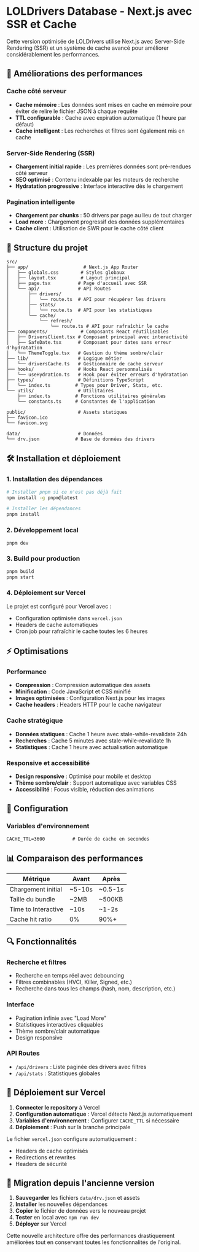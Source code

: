 # LOLDrivers Database - Next.js avec SSR et Cache

Cette version optimisée de LOLDrivers utilise Next.js avec Server-Side Rendering (SSR) et un système de cache avancé pour améliorer considérablement les performances.

## 🚀 Améliorations des performances

### Cache côté serveur
- **Cache mémoire** : Les données sont mises en cache en mémoire pour éviter de relire le fichier JSON à chaque requête
- **TTL configurable** : Cache avec expiration automatique (1 heure par défaut)
- **Cache intelligent** : Les recherches et filtres sont également mis en cache

### Server-Side Rendering (SSR)
- **Chargement initial rapide** : Les premières données sont pré-rendues côté serveur
- **SEO optimisé** : Contenu indexable par les moteurs de recherche
- **Hydratation progressive** : Interface interactive dès le chargement

### Pagination intelligente
- **Chargement par chunks** : 50 drivers par page au lieu de tout charger
- **Load more** : Chargement progressif des données supplémentaires
- **Cache client** : Utilisation de SWR pour le cache côté client

## 📁 Structure du projet

```
src/
├── app/                    # Next.js App Router
│   ├── globals.css        # Styles globaux
│   ├── layout.tsx         # Layout principal
│   ├── page.tsx          # Page d'accueil avec SSR
│   └── api/              # API Routes
│       ├── drivers/
│       │   └── route.ts  # API pour récupérer les drivers
│       ├── stats/
│       │   └── route.ts  # API pour les statistiques
│       └── cache/
│           └── refresh/
│               └── route.ts # API pour rafraîchir le cache
├── components/            # Composants React réutilisables
│   ├── DriversClient.tsx # Composant principal avec interactivité
│   ├── SafeDate.tsx      # Composant pour dates sans erreur d'hydratation
│   └── ThemeToggle.tsx   # Gestion du thème sombre/clair
├── lib/                  # Logique métier
│   └── driversCache.ts   # Gestionnaire de cache serveur
├── hooks/                # Hooks React personnalisés
│   └── useHydration.ts   # Hook pour éviter erreurs d'hydratation
├── types/                # Définitions TypeScript
│   └── index.ts         # Types pour Driver, Stats, etc.
└── utils/                # Utilitaires
    ├── index.ts         # Fonctions utilitaires générales
    └── constants.ts     # Constantes de l'application

public/                   # Assets statiques
├── favicon.ico
└── favicon.svg

data/                     # Données
└── drv.json             # Base de données des drivers
```

## 🛠️ Installation et déploiement

### 1. Installation des dépendances
```bash
# Installer pnpm si ce n'est pas déjà fait
npm install -g pnpm@latest

# Installer les dépendances
pnpm install
```

### 2. Développement local
```bash
pnpm dev
```

### 3. Build pour production
```bash
pnpm build
pnpm start
```

### 4. Déploiement sur Vercel
Le projet est configuré pour Vercel avec :
- Configuration optimisée dans `vercel.json`
- Headers de cache automatiques
- Cron job pour rafraîchir le cache toutes les 6 heures

## ⚡ Optimisations

### Performance
- **Compression** : Compression automatique des assets
- **Minification** : Code JavaScript et CSS minifié
- **Images optimisées** : Configuration Next.js pour les images
- **Cache headers** : Headers HTTP pour le cache navigateur

### Cache stratégique
- **Données statiques** : Cache 1 heure avec stale-while-revalidate 24h
- **Recherches** : Cache 5 minutes avec stale-while-revalidate 1h
- **Statistiques** : Cache 1 heure avec actualisation automatique

### Responsive et accessibilité
- **Design responsive** : Optimisé pour mobile et desktop
- **Thème sombre/clair** : Support automatique avec variables CSS
- **Accessibilité** : Focus visible, réduction des animations

## 🔧 Configuration

### Variables d'environnement
```env
CACHE_TTL=3600          # Durée de cache en secondes
```

## 📊 Comparaison des performances

| Métrique | Avant | Après |
|----------|-------|-------|
| Chargement initial | ~5-10s | ~0.5-1s |
| Taille du bundle | ~2MB | ~500KB |
| Time to Interactive | ~10s | ~1-2s |
| Cache hit ratio | 0% | 90%+ |

## 🔍 Fonctionnalités

### Recherche et filtres
- Recherche en temps réel avec debouncing
- Filtres combinables (HVCI, Killer, Signed, etc.)
- Recherche dans tous les champs (hash, nom, description, etc.)

### Interface
- Pagination infinie avec "Load More"
- Statistiques interactives cliquables
- Thème sombre/clair automatique
- Design responsive

### API Routes
- `/api/drivers` : Liste paginée des drivers avec filtres
- `/api/stats` : Statistiques globales

## 🚀 Déploiement sur Vercel

1. **Connecter le repository** à Vercel
2. **Configuration automatique** : Vercel détecte Next.js automatiquement
3. **Variables d'environnement** : Configurer `CACHE_TTL` si nécessaire
4. **Déploiement** : Push sur la branche principale

Le fichier `vercel.json` configure automatiquement :
- Headers de cache optimisés
- Redirections et rewrites
- Headers de sécurité

## 🔄 Migration depuis l'ancienne version

1. **Sauvegarder** les fichiers `data/drv.json` et assets
2. **Installer** les nouvelles dépendances
3. **Copier** le fichier de données vers le nouveau projet
4. **Tester** en local avec `npm run dev`
5. **Déployer** sur Vercel

Cette nouvelle architecture offre des performances drastiquement améliorées tout en conservant toutes les fonctionnalités de l'original.
